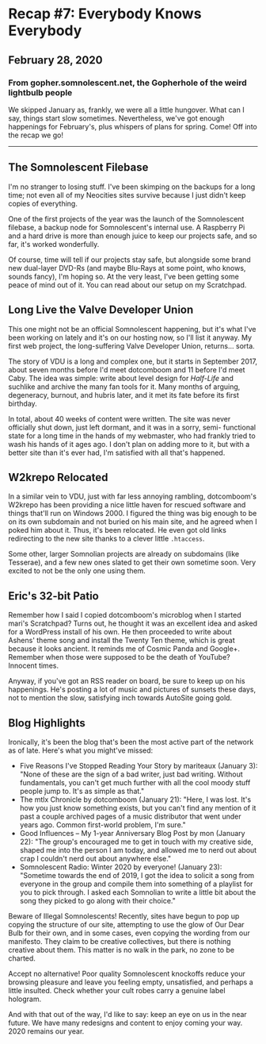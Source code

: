 # Recap #7: Everybody Knows Everybody
## February 28, 2020
### From gopher.somnolescent.net, the Gopherhole of the weird lightbulb people
We skipped January as, frankly, we were all a little hungover. What can I
say, things start slow sometimes. Nevertheless, we've got enough happenings
for February's, plus whispers of plans for spring. Come! Off into the recap
we go!

---

## The Somnolescent Filebase
I'm no stranger to losing stuff. I've been skimping on the backups for a long
time; not even all of my Neocities sites survive because I just didn't keep
copies of everything.

One of the first projects of the year was the launch of the Somnolescent
filebase, a backup node for Somnolescent's internal use. A Raspberry Pi and a
hard drive is more than enough juice to keep our projects safe, and so far,
it's worked wonderfully.

Of course, time will tell if our projects stay safe, but alongside some brand
new dual-layer DVD-Rs (and maybe Blu-Rays at some point, who knows, sounds
fancy), I'm hoping so. At the very least, I've been getting some peace of
mind out of it. You can read about our setup on my Scratchpad.

## Long Live the Valve Developer Union
This one might not be an official Somnolescent happening, but it's what I've
been working on lately and it's on our hosting now, so I'll list it anyway.
My first web project, the long-suffering Valve Developer Union, returns...
sorta.

The story of VDU is a long and complex one, but it starts in September 2017,
about seven months before I'd meet dotcomboom and 11 before I'd meet Caby.
The idea was simple: write about level design for *Half-Life* and suchlike
and archive the many fan tools for it. Many months of arguing, degeneracy,
burnout, and hubris later, and it met its fate before its first birthday.

In total, about 40 weeks of content were written. The site was never
officially shut down, just left dormant, and it was in a sorry, semi-
functional state for a long time in the hands of my webmaster, who had
frankly tried to wash his hands of it ages ago. I don't plan on adding more
to it, but with a better site than it's ever had, I'm satisfied with all
that's happened.

## W2krepo Relocated
In a similar vein to VDU, just with far less annoying rambling, dotcomboom's
W2krepo has been providing a nice little haven for rescued software and
things that'll run on Windows 2000. I figured the thing was big enough to be
on its own subdomain and not buried on his main site, and he agreed when I
poked him about it. Thus, it's been relocated. He even got old links
redirecting to the new site thanks to a clever little `.htaccess`.

Some other, larger Somnolian projects are already on subdomains (like
Tesserae), and a few new ones slated to get their own sometime soon. Very
excited to not be the only one using them.

## Eric's 32-bit Patio
Remember how I said I copied dotcomboom's microblog when I started mari's
Scratchpad? Turns out, he thought it was an excellent idea and asked for a
WordPress install of his own. He then proceeded to write about Ashens' theme
song and install the Twenty Ten theme, which is great because it looks
ancient. It reminds me of Cosmic Panda and Google+. Remember when those were
supposed to be the death of YouTube? Innocent times.

Anyway, if you've got an RSS reader on board, be sure to keep up on his
happenings. He's posting a lot of music and pictures of sunsets these days,
not to mention the slow, satisfying inch towards AutoSite going gold.

## Blog Highlights
Ironically, it's been the blog that's been the most active part of the
network as of late. Here's what you might've missed:

- Five Reasons I've Stopped Reading Your Story by mariteaux (January 3):
"None of these are the sign of a bad writer, just bad writing. Without
fundamentals, you can't get much further with all the cool moody stuff people
jump to. It's as simple as that."
- The mtlx Chronicle by dotcomboom (January 21): "Here, I was lost. It's how
you just know something exists, but you can't find any mention of it past a
couple archived pages of a music distributor that went under years ago.
Common first-world problem, I'm sure."
- Good Influences – My 1-year Anniversary Blog Post by mon (January 22): "The
group's encouraged me to get in touch with my creative side, shaped me into
the person I am today, and allowed me to nerd out about crap I couldn't nerd
out about anywhere else."
- Somnolescent Radio: Winter 2020 by everyone! (January 23): "Sometime
towards the end of 2019, I got the idea to solicit a song from everyone in
the group and compile them into something of a playlist for you to pick
through. I asked each Somnolian to write a little bit about the song they
picked to go along with their choice."

Beware of Illegal Somnolescents!
Recently, sites have begun to pop up copying the structure of our site,
attempting to use the glow of Our Dear Bulb for their own, and in some cases,
even copying the wording from our manifesto. They claim to be creative
collectives, but there is nothing creative about them. This matter is no walk
in the park, no zone to be charted.

Accept no alternative! Poor quality Somnolescent knockoffs reduce your
browsing pleasure and leave you feeling empty, unsatisfied, and perhaps a
little insulted. Check whether your cult robes carry a genuine label hologram.

And with that out of the way, I'd like to say: keep an eye on us in the near
future. We have many redesigns and content to enjoy coming your way. 2020
remains our year.